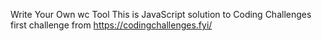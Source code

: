  Write Your Own wc Tool
This is JavaScript solution to Coding Challenges first challenge from
https://codingchallenges.fyi/ 

